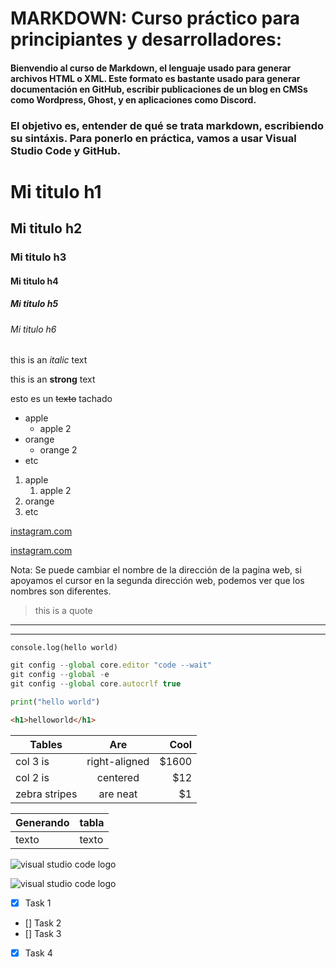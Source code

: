 # MARKDOWN: Curso práctico para principiantes y desarrolladores:

#### Bienvendio al curso de Markdown, el lenguaje usado para generar archivos HTML o XML. Este formato es bastante usado para generar documentación en GitHub, escribir publicaciones de un blog en CMSs como Wordpress, Ghost, y en aplicaciones como Discord.

### El objetivo es, entender de qué se trata markdown, escribiendo su sintáxis. Para ponerlo en práctica, vamos a usar Visual Studio Code y GitHub.

####

<!-- HEADINGS -->

# Mi titulo h1

## Mi titulo h2

### Mi titulo h3

#### Mi titulo h4

##### Mi titulo h5

###### Mi titulo h6

<!-- italic -->

this is an _italic_ text

<!-- italic -->

this is an **strong** text

<!-- strikethrough -->

esto es un ~~texto~~ tachado

<!-- UL -->

- apple
  - apple 2
- orange
  - orange 2
- etc

1. apple
   1. apple 2
2. orange
3. etc

[instagram.com](https://www.instagram.com/)

[instagram.com](https://www.instagram.com "Custom title")

Nota: Se puede cambiar el nombre de la dirección de la pagina web, si apoyamos el cursor en la segunda dirección web, podemos ver que los nombres son diferentes.

> this is a quote

---

---

`console.log(hello world)`

```javascript
git config --global core.editor "code --wait"
git config --global -e
git config --global core.autocrlf true
```

```python
print("hello world")
```

```html
<h1>helloworld</h1>
```

| Tables        |      Are      |  Cool |
| ------------- | :-----------: | ----: |
| col 3 is      | right-aligned | $1600 |
| col 2 is      |   centered    |   $12 |
| zebra stripes |   are neat    |    $1 |

| Generando | tabla |
| --------- | ----- |
| texto     | texto |

![visual studio code logo](https://encrypted-tbn0.gstatic.com/images?q=tbn:ANd9GcRSoflpnIwKOZBhSBfeueopQf6Ra2ZcgGRZWCJTzxc4Hg&s)

![visual studio code logo](vscode.webp "Apoyar el cursor sobre el segundo logo")

<!-- GITHUB MARKDOWN -->

- [x] Task 1
- [] Task 2
- [] Task 3
- [x] Task 4
